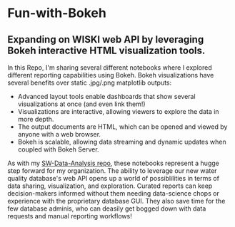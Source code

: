 # Fun-with-Bokeh
## Expanding on WISKI web API by leveraging Bokeh interactive HTML visualization tools.

In this Repo, I'm sharing several different notebooks where I explored different reporting capabilities using Bokeh.
Bokeh visualizations have several benefits over static .jpg/.png matplotlib outputs:
* Advanced layout tools enable dashboards that show several visualizations at once (and even link them!)
* Visualizations are interactive, allowing viewers to explore the data in more depth.
* The output documents are HTML, which can be opened and viewed by anyone with a web browser.
* Bokeh is scalable, allowing data streaming and dynamic updates when coupled with Bokeh Server.

As with my [SW-Data-Analysis repo](https://github.com/AustinJennings/SW-Data-Analysis), these notebooks represent a hugge step forward for my organization.
The ability to leverage our new water quality database's web API opens up a world of possiblilities 
in terms of data sharing, visualization, and exploration. Curated reports can keep decision-makers informed
without them needing data-science chops or experience with the proprietary database GUI. They also save
time for the few database adminis, who can deasily get bogged down with data requests and manual reporting workflows!
